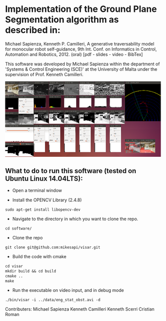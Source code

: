 # Implementation of the Ground Plane Segmentation algorithm as described in:

Michael Sapienza, Kenneth P. Camilleri, A generative traversability model for monocular robot self-guidance,
9th Int. Conf. on Informatics in Control, Automation and Robotics, 2012. (oral) [pdf - slides - video - BibTex]

This software was developed by Michael Sapienza within the department of 'Systems & Control Engineering (SCE)' at the University of Malta under the supervision of Prof. Kenneth Camilleri.

![visar teaser image](visar-teaser.png)

## What to do to run this software (tested on Ubuntu Linux 14.04LTS):

* Open a terminal window

* Install the OPENCV Library (2.4.8)
```
sudo apt-get install libopencv-dev
```

* Navigate to the directory in which you want to clone the repo.
```
cd software/
```

* Clone the repo
```
git clone git@github.com:mikesapi/visar.git
```

* Build the code with cmake
```
cd visar
mkdir build && cd build
cmake ..
make
```

* Run the executable on video input, and in debug mode
```
./bin/visar -i ../data/eng_stat_obst.avi -d
```

Contributers:
Michael Sapienza
Kenneth Camilleri
Kenneth Scerri
Cristian Roman
